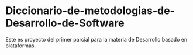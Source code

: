 # Diccionario-de-metodologias-de-Desarrollo-de-Software
Este es proyecto del primer parcial para la materia de Desarrollo basado en plataformas.
